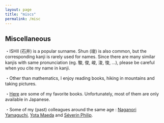 ```yaml
---
layout: page
title: "miscs"
permalink: /misc
---
```


## Miscellaneous

・ISHII (石井) is a popular surname. Shun (竣) is also common, but the corresponding kanji is rarely used for names. Since there are many similar kanjis with same pronunciation (eg. 駿, 俊, 峻, 浚, 悛, ...), please be careful when you cite my name in kanji.

・Other than mathematics, I enjoy reading books, hiking in mountains and taking pictures.

・[Here](/book) are some of my favorite books. Unfortunately, most of them are only available in Japanese.

・Some of my (past) colleagues around the same age : [Naganori Yamaguchi](https://n-yamaguchi-0729.github.io/homepage-jp), [Yota Maeda](https://yota-maeda.vercel.app) and [Séverin Philip](https://www.kurims.kyoto-u.ac.jp/~sphilip/).
